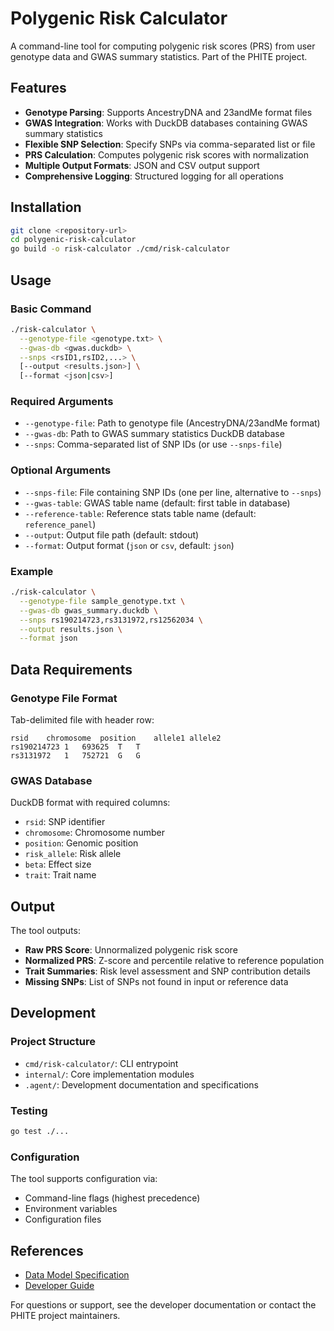 # Polygenic Risk Calculator

A command-line tool for computing polygenic risk scores (PRS) from user genotype data and GWAS summary statistics. Part of the PHITE project.

## Features

- **Genotype Parsing**: Supports AncestryDNA and 23andMe format files
- **GWAS Integration**: Works with DuckDB databases containing GWAS summary statistics
- **Flexible SNP Selection**: Specify SNPs via comma-separated list or file
- **PRS Calculation**: Computes polygenic risk scores with normalization
- **Multiple Output Formats**: JSON and CSV output support
- **Comprehensive Logging**: Structured logging for all operations

## Installation

```sh
git clone <repository-url>
cd polygenic-risk-calculator
go build -o risk-calculator ./cmd/risk-calculator
```

## Usage

### Basic Command

```sh
./risk-calculator \
  --genotype-file <genotype.txt> \
  --gwas-db <gwas.duckdb> \
  --snps <rsID1,rsID2,...> \
  [--output <results.json>] \
  [--format <json|csv>]
```

### Required Arguments

- `--genotype-file`: Path to genotype file (AncestryDNA/23andMe format)
- `--gwas-db`: Path to GWAS summary statistics DuckDB database
- `--snps`: Comma-separated list of SNP IDs (or use `--snps-file`)

### Optional Arguments

- `--snps-file`: File containing SNP IDs (one per line, alternative to `--snps`)
- `--gwas-table`: GWAS table name (default: first table in database)
- `--reference-table`: Reference stats table name (default: `reference_panel`)
- `--output`: Output file path (default: stdout)
- `--format`: Output format (`json` or `csv`, default: `json`)

### Example

```sh
./risk-calculator \
  --genotype-file sample_genotype.txt \
  --gwas-db gwas_summary.duckdb \
  --snps rs190214723,rs3131972,rs12562034 \
  --output results.json \
  --format json
```

## Data Requirements

### Genotype File Format
Tab-delimited file with header row:
```
rsid	chromosome	position	allele1	allele2
rs190214723	1	693625	T	T
rs3131972	1	752721	G	G
```

### GWAS Database
DuckDB format with required columns:
- `rsid`: SNP identifier
- `chromosome`: Chromosome number
- `position`: Genomic position
- `risk_allele`: Risk allele
- `beta`: Effect size
- `trait`: Trait name

## Output

The tool outputs:
- **Raw PRS Score**: Unnormalized polygenic risk score
- **Normalized PRS**: Z-score and percentile relative to reference population
- **Trait Summaries**: Risk level assessment and SNP contribution details
- **Missing SNPs**: List of SNPs not found in input or reference data

## Development

### Project Structure
- `cmd/risk-calculator/`: CLI entrypoint
- `internal/`: Core implementation modules
- `.agent/`: Development documentation and specifications

### Testing
```sh
go test ./...
```

### Configuration
The tool supports configuration via:
- Command-line flags (highest precedence)
- Environment variables
- Configuration files

## References

- [Data Model Specification](.agent/data_model.md)
- [Developer Guide](.agent/README.md)

For questions or support, see the developer documentation or contact the PHITE project maintainers.
